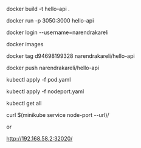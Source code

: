 

docker build -t hello-api .

docker run -p 3050:3000 hello-api

docker login --username=narendrakareli

docker images

docker tag d94698199328 narendrakareli/hello-api

docker push narendrakareli/hello-api

kubectl apply -f pod.yaml

kubectl apply -f nodeport.yaml

kubectl get all


curl $(minikube service node-port --url)/

or

http://192.168.58.2:32020/
